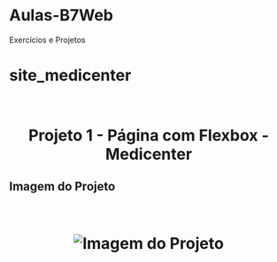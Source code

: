# Aulas-B7Web
Exercícios e Projetos
<br/>
# site_medicenter
<br/>
<h1 align="center">
    Projeto 1 - Página com Flexbox - Medicenter
</h1>

## Imagem do Projeto
<br/>
<h1 align="center">

![Imagem do Projeto](https://github.com/TiagoCastilho/Aulas-B7Web/blob/main/Projeto%201%20-%20P%C3%A1gina%20com%20Flexbox%20-%20Medicenter/medicenter/assets/images/Site_Medicenter.png)

</h1>
